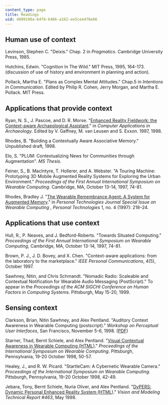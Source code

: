```yaml
---
content_type: page
title: Readings
uid: 4009198a-64f8-6486-a162-ee5cee476e66
---
```


Human use of context
--------------------

Levinson, Stephen C. "Deixis." Chap. 2 in _Pragmatics_. Cambridge University Press, 1985.

Hutchins, Edwin. "Cognition In The Wild." MIT Press, 1995, 164-173. (discussion of use of history and environment in planning and action).

Pollack, Martha E. "Plans as Complex Mental Attitudes." Chap.5 in _Intentions in Communication_. Edited by Philip R. Cohen, Jerry Morgan, and Martha E. Pollack. MIT Press.

Applications that provide context
---------------------------------

Ryan, N. S., J. Pascoe, and D. R. Morse. "[Enhanced Reality Fieldwork: the Context-aware Archaeological Assistant](http://www.cs.kent.ac.uk/pubs/1998/616/)." in _Computer Applications in Archaeology_. Edited by V. Gaffney, M. van Leusen and S. Exxon. 1997, 1998.

Rhodes, B. "Building a Contextually Aware Associative Memory." Unpublished draft, 1998.

Elo, S. "PLUM: Contextualizing News for Communities through Augmentation". _MS Thesis_.

Feiner, S., B. MacIntyre, T. Hollerer, and A. Webster. "A Touring Machine: Prototyping 3D Mobile Augmented Reality Systems for Exploring the Urban Environment." _Proceedings of the First Annual International Symposium on Wearable Computing_. Cambridge, MA, October 13-14, 1997, 74-81.

Rhodes, Bradley J. "[The Wearable Remembrance Agent: A System for Augmented Memory](http://dx.doi.org/10.1007/BF01682024)." in _Personal Technologies Journal Special Issue on Wearable Computing , Personal Technologies_ 1, no. 4 (1997): 218–24.

Applications that use context
-----------------------------

Hull, R., P. Neaves, and J. Bedford-Roberts. "Towards Situated Computing." _Proceedings of the First Annual International Symposium on Wearable Computing_, Cambridge, MA, October 13-14, 1997, 74-81.

Brown, P. J., J. D. Bovey, and X. Chen. "Context-aware applications: from the laboratory to the marketplace." _IEEE Personal Communications_, 4(5), October 1997.

Sawhney, Nitin, and Chris Schmandt. "Nomadic Radio: Scaleable and Contextual Notification for Wearable Audio Messaging (PostScript)." To appear in the _Proceedings of the ACM SIGCHI Conference on Human Factors in Computing Systems_. Pittsburgh, May 15-20, 1999.

Sensing context
---------------

Clarkson, Brian, Nitin Sawhney, and Alex Pentland. "Auditory Context Awareness in Wearable Computing (postscript)." _Workshop on Perceptual User Interfaces_, San Francisco, November 5-6, 1998. ([PDF](http://www.media.mit.edu/speech/papers/1998/clarkson_PUI98_auditory_context_awareness.pdf))

Starner, Thad, Bernt Schiele, and Alex Pentland. "[Visual Contextual Awareness in Wearable Computing (HTML)](http://etheses.bham.ac.uk/9/)." _Proceedings of the International Symposium on Wearable Computing_. Pittsburgh, Pennsylvania, 19-20 October 1998, 50-57.

Healey, J., and R. W. Picard. "StartleCam: A Cybernetic Wearable Camera." _Proceedings of the International Symposium on Wearable Computing_. Pittsburgh, Pennsylvania, 19-20 October 1998, 42-49.

Jebara, Tony, Bernt Schiele, Nuria Oliver, and Alex Pentland. "[DyPERS: Dynamic Personal Enhanced Reality System (HTML)](http://citeseerx.ist.psu.edu/viewdoc/summary?doi=10.1.1.3.1703)." _Vision and Modeling Technical Report #463_, May 1998.